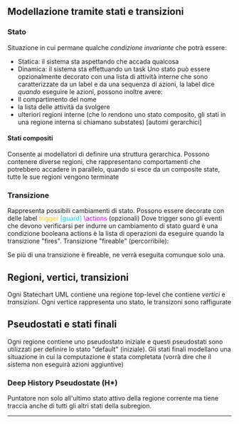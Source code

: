 ## Modellazione tramite stati e transizioni
### Stato
Situazione in cui permane qualche _condizione invariante_ che potrà essere:
- Statica: il sistema sta aspettando che accada qualcosa
- Dinamica: il sistema sta effettuando un task
Uno stato può essere opzionalmente decorato con una lista di attività interne che sono caratterizzate da un label e da una sequenza di azioni, la label dice *quando* eseguire le azioni, possono inoltre avere:
- Il compartimento del nome
- la lista delle attività da svolgere
- ulteriori regioni interne (che lo rendono uno stato composito, gli stati in una regione interna si chiamano substates) \[automi gerarchici]
#### Stati compositi
Consente ai modellatori di definire una struttura gerarchica.
Possono contenere diverse regioni, che rappresentano comportamenti che potrebbero accadere in parallelo, quando si esce da un composite state, tutte le sue regioni vengono terminate
### Transizione
Rappresenta possibili cambiamenti di stato.
Possono essere decorate con delle label <span style="color:#ffbe0a">trigger</span> <span style="color:#00ccff">[guard]</span> <span style="color:#c800ff">\actions</span> (opzionali)
Dove trigger sono gli eventi che devono verificarsi per indurre un cambiamento di stato
guard è una condizione booleana
actions è la lista di operazioni da eseguire quando la transizione "fires".
Transizione "fireable" (percorribile):

Se più di una transizione è fireable, ne verrà eseguita comunque solo una.

## Regioni, vertici, transizioni
Ogni Statechart UML contiene una regione top-level che contiene *vertici* e *transizioni*.
Ogni vertice rappresenta uno stato, le transizoni sono raffigurate

## Pseudostati e stati finali
Ogni regione contiene uno pseudostato iniziale e questi pseudostati sono utilizzati per definire lo stato "default" (iniziale). Gli stati finali modellano una situazione in cui la computazione è stata completata (vorrà dire che il sistema non eseguirà azioni aggiuntive)

### Deep History Pseudostate (H*)
Puntatore non solo all'ultimo stato attivo della regione corrente ma tiene traccia anche di tutti gli altri stati della subregion.

---

